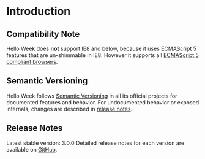 # Introduction

## Compatibility Note

Hello Week does **not** support IE8 and below, because it uses ECMAScript 5 features that are un-shimmable in IE8.
However it supports all [ECMAScript 5 compliant browsers](https://caniuse.com/#feat=es5).

## Semantic Versioning

Hello Week follows [Semantic Versioning](https://semver.org/) in all its official projects for documented features and behavior.
For undocumented behavior or exposed internals, changes are described in [release notes](https://github.com/mauroreisvieira/hello-week//releases).

## Release Notes

Latest stable version: 3.0.0
Detailed release notes for each version are available on [GitHub](https://github.com/mauroreisvieira/hello-week/releases).
